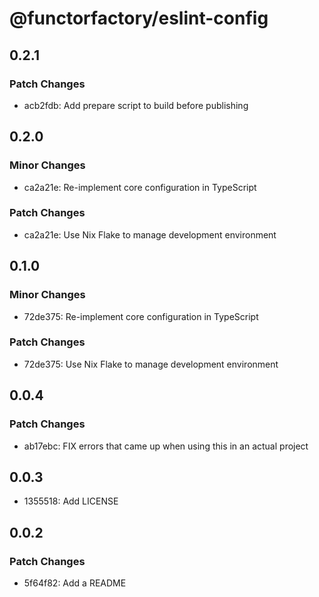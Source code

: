 # @functorfactory/eslint-config

## 0.2.1

### Patch Changes

- acb2fdb: Add prepare script to build before publishing

## 0.2.0

### Minor Changes

- ca2a21e: Re-implement core configuration in TypeScript

### Patch Changes

- ca2a21e: Use Nix Flake to manage development environment

## 0.1.0

### Minor Changes

- 72de375: Re-implement core configuration in TypeScript

### Patch Changes

- 72de375: Use Nix Flake to manage development environment

## 0.0.4

### Patch Changes

- ab17ebc: FIX errors that came up when using this in an actual project

## 0.0.3

- 1355518: Add LICENSE

## 0.0.2

### Patch Changes

- 5f64f82: Add a README
